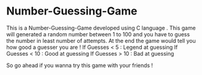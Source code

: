 # Number-Guessing-Game
This is a Number-Guessing-Game developed using C language . This game will generated a random number between 1 to 100 and you have to guess the number in least number of attempts. 
At the end the game would tell you how good a guesser you are ! 
If Guesses < 5 : Legend at guessing
If Guesses < 10 : Good at guessing
If Guesses > 10 : Bad at guessing 

So go ahead if you wanna try this game with your friends !

